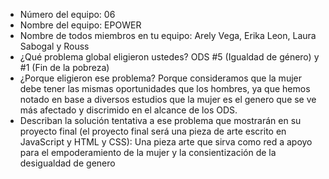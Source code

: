 - Número del equipo: 06
- Nombre del equipo: EPOWER
- Nombre de todos miembros en tu equipo: Arely Vega, Erika Leon, Laura Sabogal y Rouss
- ¿Qué problema global eligieron ustedes? ODS #5 (Igualdad de género) y #1 (Fin de la pobreza)
- ¿Porque eligieron ese problema? Porque consideramos que la mujer debe tener las mismas oportunidades que  los hombres, ya que hemos notado en base a diversos estudios que la mujer es el genero que se ve más afectado y discrimido en el alcance de los ODS. 
- Describan la solución tentativa a ese problema que mostrarán en su proyecto final (el proyecto final será una pieza de arte escrito en JavaScript y HTML y CSS): Una pieza arte que sirva como red a apoyo para el empoderamiento de la mujer y la consientización de la desigualdad de genero
